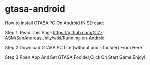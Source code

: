 # gtasa-android

How to install GTASA PC On Android IN SD card:

Step 1: Read This Page https://github.com/GTA-ASM/SanAndreasUnity/wiki/Running-on-Android

Step 2:Download GTASA PC Lite (without audio foolder) From Here

Step 3:Ppen App And Set GTASA Foolder,Click On Start Game,Enjoy!
